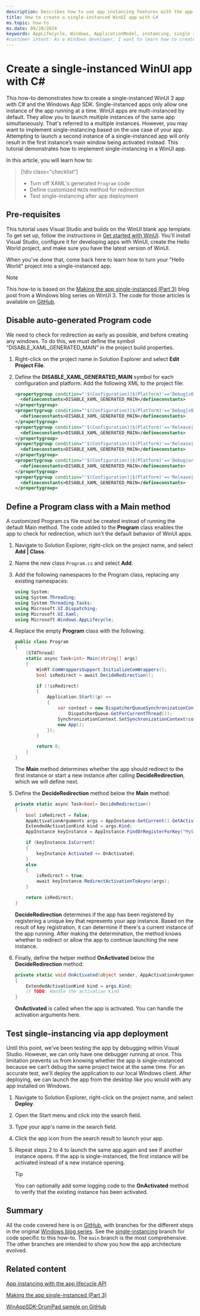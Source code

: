 ```yaml
---
description: Describes how to use app instancing features with the app lifecycle API in WinUI with C# and the Windows App SDK.
title: How to create a single-instanced WinUI app with C#
ms.topic: how-to
ms.date: 09/20/2024
keywords: AppLifecycle, Windows, ApplicationModel, instancing, single instance, multi instance, winui, windows app sdk, c#
#customer intent: As a Windows developer, I want to learn how to create a single-instanced WinUI 3 app so that I can ensure only one instance of my app is running at a time.
---
```


# Create a single-instanced WinUI app with C#

This how-to demonstrates how to create a single-instanced WinUI 3 app with C# and the Windows App SDK. Single-instanced apps only allow one instance of the app running at a time. WinUI apps are multi-instanced by default. They allow you to launch multiple instances of the same app simultaneously. That's referred to a multiple instances. However, you may want to implement single-instancing based on the use case of your app. Attempting to launch a second instance of a single-instanced app will only result in the first instance’s main window being activated instead. This tutorial demonstrates how to implement single-instancing in a WinUI app.

In this article, you will learn how to:

> [!div class="checklist"]
> - Turn off XAML's generated `Program` code
> - Define customized `MAIN` method for redirection
> - Test single-instancing after app deployment

## Pre-requisites

This tutorial uses Visual Studio and builds on the WinUI blank app template. To get set up, follow the instructions in [Get started with WinUI](../../get-started/start-here.md). You'll install Visual Studio, configure it for developing apps with WinUI, create the Hello World project, and make sure you have the latest version of WinUI.

When you've done that, come back here to learn how to turn your "Hello World" project into a single-instanced app.

> [!NOTE]
> This how-to is based on the [Making the app single-instanced (Part 3)](https://blogs.windows.com/windowsdeveloper/2022/01/28/making-the-app-single-instanced-part-3/) blog post from a Windows blog series on WinUI 3. The code for those articles is available on [GitHub](https://github.com/jingwei-a-zhang/WinAppSDK-DrumPad).

## Disable auto-generated Program code

We need to check for redirection as early as possible, and before creating any windows. To do this, we must define the symbol “DISABLE_XAML_GENERATED_MAIN” in the project build properties.

1. Right-click on the project name in Solution Explorer and select **Edit Project File**.
1. Define the **DISABLE_XAML_GENERATED_MAIN** symbol for each configuration and platform. Add the following XML to the project file:

   ```xml
   <propertygroup condition="'$(Configuration)|$(Platform)'=='Debug|x64'">
     <defineconstants>DISABLE_XAML_GENERATED_MAIN</defineconstants>
   </propertygroup>
   <propertygroup condition="'$(Configuration)|$(Platform)'=='Debug|x86'">
     <defineconstants>DISABLE_XAML_GENERATED_MAIN</defineconstants>
   </propertygroup>
   <propertygroup condition="'$(Configuration)|$(Platform)'=='Release|x86'">
     <defineconstants>DISABLE_XAML_GENERATED_MAIN</defineconstants>
   </propertygroup>
   <propertygroup condition="'$(Configuration)|$(Platform)'=='Release|x64'">
     <defineconstants>DISABLE_XAML_GENERATED_MAIN</defineconstants>
   </propertygroup>
   <propertygroup condition="'$(Configuration)|$(Platform)'=='Debug|arm64'">
     <defineconstants>DISABLE_XAML_GENERATED_MAIN</defineconstants>
   </propertygroup>
   <propertygroup condition="'$(Configuration)|$(Platform)'=='Release|arm64'">
     <defineconstants>DISABLE_XAML_GENERATED_MAIN</defineconstants>
   </propertygroup>
   ```

## Define a Program class with a Main method

A customized Program.cs file must be created instead of running the default Main method. The code added to the **Program** class enables the app to check for redirection, which isn't the default behavior of WinUI apps.

1. Navigate to Solution Explorer, right-click on the project name, and select **Add | Class**.
1. Name the new class `Program.cs` and select **Add**.
1. Add the following namespaces to the Program class, replacing any existing namespaces:

   ```csharp
   using System;
   using System.Threading;
   using System.Threading.Tasks;
   using Microsoft.UI.Dispatching;
   using Microsoft.UI.Xaml;
   using Microsoft.Windows.AppLifecycle;
   ```

1. Replace the empty **Program** class with the following:

   ```csharp
   public class Program
   {
       [STAThread]
       static async Task<int> Main(string[] args)
       {
           WinRT.ComWrappersSupport.InitializeComWrappers();
           bool isRedirect = await DecideRedirection();

           if (!isRedirect)
           {
               Application.Start((p) =>
               {
                   var context = new DispatcherQueueSynchronizationContext(
                       DispatcherQueue.GetForCurrentThread());
                   SynchronizationContext.SetSynchronizationContext(context);
                   new App();
               });
           }

           return 0;
       }
   }
   ```

   The **Main** method determines whether the app should redirect to the first instance or start a new instance after calling **DecideRedirection**, which we will define next.

1. Define the **DecideRedirection** method below the **Main** method:

   ```csharp
   private static async Task<bool> DecideRedirection()
   {
       bool isRedirect = false;
       AppActivationArguments args = AppInstance.GetCurrent().GetActivatedEventArgs();
       ExtendedActivationKind kind = args.Kind;
       AppInstance keyInstance = AppInstance.FindOrRegisterForKey("MySingleInstanceApp");

       if (keyInstance.IsCurrent)
       {
           keyInstance.Activated += OnActivated;
       }
       else
       {
           isRedirect = true;
           await keyInstance.RedirectActivationToAsync(args);
       }

       return isRedirect;
   }
   ```

   **DecideRedirection** determines if the app has been registered by registering a unique key that represents your app instance. Based on the result of key registration, it can determine if there's a current instance of the app running. After making the determination, the method knows whether to redirect or allow the app to continue launching the new instance.

1. Finally, define the helper method **OnActivated** below the **DecideRedirection** method:

   ```csharp
   private static void OnActivated(object sender, AppActivationArguments args)
   {
       ExtendedActivationKind kind = args.Kind;
       // TODO: Handle the activation kind
   }
   ```

    **OnActivated** is called when the app is activated. You can handle the activation arguments here.

## Test single-instancing via app deployment

Until this point, we've been testing the app by debugging within Visual Studio. However, we can only have one debugger running at once. This limitation prevents us from knowing whether the app is single-instanced because we can’t debug the same project twice at the same time. For an accurate test, we'll deploy the application to our local Windows client. After deploying, we can launch the app from the desktop like you would with any app installed on Windows.

1. Navigate to Solution Explorer, right-click on the project name, and select **Deploy**.
1. Open the Start menu and click into the search field.
1. Type your app's name in the search field.
1. Click the app icon from the search result to launch your app.
1. Repeat steps 2 to 4 to launch the same app again and see if another instance opens. If the app is single-instanced, the first instance will be activated instead of a new instance opening.

   > [!TIP]
   > You can optionally add some logging code to the **OnActivated** method to verify that the existing instance has been activated.

## Summary

All the code covered here is on [GitHub](https://github.com/jingwei-a-zhang/WinAppSDK-DrumPad), with branches for the different steps in the original [Windows blog series](https://blogs.windows.com/windowsdeveloper/2022/01/28/making-the-app-single-instanced-part-3/). See the [single-instancing](https://github.com/jingwei-a-zhang/WinAppSDK-DrumPad/tree/single-instancing) branch for code specific to this how-to. The `main` branch is the most comprehensive. The other branches are intended to show you how the app architecture evolved.

## Related content

[App instancing with the app lifecycle API](applifecycle-instancing.md)

[Making the app single-instanced (Part 3)](https://blogs.windows.com/windowsdeveloper/2022/01/28/making-the-app-single-instanced-part-3/)

[WinAppSDK-DrumPad sample on GitHub](https://github.com/jingwei-a-zhang/WinAppSDK-DrumPad)
